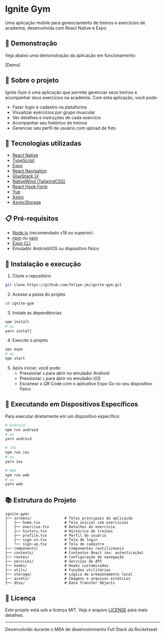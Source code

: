 # Ignite Gym

Uma aplicação mobile para gerenciamento de treinos e exercícios de academia, desenvolvida com React Native e Expo.

## 📱 Demonstração

Veja abaixo uma demonstração da aplicação em funcionamento:

[Demo]

## 📱 Sobre o projeto

Ignite Gym é uma aplicação que permite gerenciar seus treinos e acompanhar seus exercícios na academia. Com esta aplicação, você pode:

- Fazer login e cadastro na plataforma
- Visualizar exercícios por grupo muscular
- Ver detalhes e instruções de cada exercício
- Acompanhar seu histórico de treinos
- Gerenciar seu perfil de usuário com upload de foto

## 🚀 Tecnologias utilizadas

- [React Native](https://reactnative.dev/)
- [TypeScript](https://www.typescriptlang.org/)
- [Expo](https://expo.dev/)
- [React Navigation](https://reactnavigation.org/)
- [GlueStack UI](https://gluestack.io/)
- [NativeWind (TailwindCSS)](https://nativewind.dev/)
- [React Hook Form](https://react-hook-form.com/)
- [Yup](https://github.com/jquense/yup)
- [Axios](https://axios-http.com/)
- [AsyncStorage](https://react-native-async-storage.github.io/async-storage/)

## 📋 Pré-requisitos

- [Node.js](https://nodejs.org/en/) (recomendado v18 ou superior)
- [npm](https://www.npmjs.com/) ou [yarn](https://yarnpkg.com/)
- [Expo CLI](https://docs.expo.dev/workflow/expo-cli/)
- Emulador Android/iOS ou dispositivo físico

## 🔧 Instalação e execução

1. Clone o repositório

```bash
git clone https://github.com/felipe-jm/ignite-gym.git
```

2. Acesse a pasta do projeto

```bash
cd ignite-gym
```

3. Instale as dependências

```bash
npm install
# ou
yarn install
```

4. Execute o projeto

```bash
npx expo
# ou
npm start
```

5. Após iniciar, você pode:
   - Pressionar `a` para abrir no emulador Android
   - Pressionar `i` para abrir no emulador iOS
   - Escanear o QR Code com o aplicativo Expo Go no seu dispositivo físico

## 📱 Executando em Dispositivos Específicos

Para executar diretamente em um dispositivo específico:

```bash
# Android
npm run android
# ou
yarn android

# iOS
npm run ios
# ou
yarn ios

# Web
npm run web
# ou
yarn web
```

## 📚 Estrutura do Projeto

```
ignite-gym/
├── screens/               # Telas principais da aplicação
│   ├── home.tsx           # Tela inicial com exercícios
│   ├── exercise.tsx       # Detalhes do exercício
│   ├── history.tsx        # Histórico de treinos
│   ├── profile.tsx        # Perfil do usuário
│   ├── sign-in.tsx        # Tela de login
│   └── sign-up.tsx        # Tela de cadastro
├── components/            # Componentes reutilizáveis
├── contexts/              # Contextos React (ex: autenticação)
├── routes/                # Configuração de navegação
├── services/              # Serviços de API
├── hooks/                 # Hooks customizados
├── utils/                 # Funções utilitárias
├── storage/               # Lógica de armazenamento local
├── assets/                # Imagens e arquivos estáticos
├── dtos/                  # Data Transfer Objects
```

## 📝 Licença

Este projeto está sob a licença MIT. Veja o arquivo [LICENSE](LICENSE) para mais detalhes.

---

Desenvolvido durante o MBA de desenvolvimento Full Stack da Rocketseat
